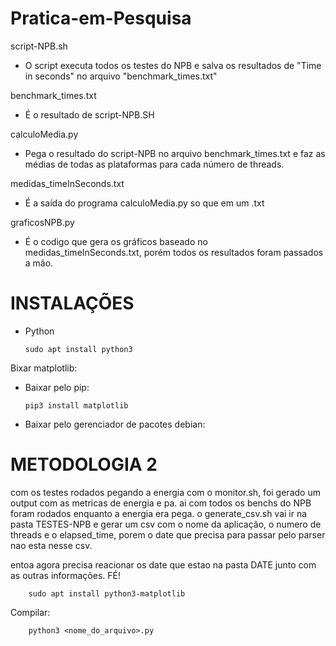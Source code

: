 # Pratica-em-Pesquisa

script-NPB.sh

- O script executa todos os testes do NPB e salva os resultados de "Time in seconds" no arquivo "benchmark_times.txt"

benchmark_times.txt

- É o resultado de script-NPB.SH

calculoMedia.py

- Pega o resultado do script-NPB no arquivo benchmark_times.txt e faz as médias de todas as plataformas para cada número de threads.

medidas_timeInSeconds.txt

- É a saída do programa calculoMedia.py so que em um .txt

graficosNPB.py

- É o codigo que gera os gráficos baseado no medidas_timeInSeconds.txt, porém todos os resultados foram passados a mão.




# INSTALAÇÕES

- Python

      sudo apt install python3


Bixar matplotlib:

  - Baixar pelo pip:

        pip3 install matplotlib 

  - Baixar pelo gerenciador de pacotes debian:

# METODOLOGIA 2 

 com os testes rodados pegando a energia com o monitor.sh, foi gerado um output com as metricas de energia e pa.
 ai com todos os benchs do NPB foram rodados enquanto a energia era pega. 
 o generate_csv.sh vai ir na pasta TESTES-NPB e gerar um csv com o nome da aplicação, o numero de threads e o elapsed_time, porem o date que precisa para passar pelo parser nao esta nesse csv.

entoa agora precisa reacionar os date que estao na pasta DATE junto com as outras informações. FÉ!

        sudo apt install python3-matplotlib


Compilar:

        python3 <nome_do_arquivo>.py

